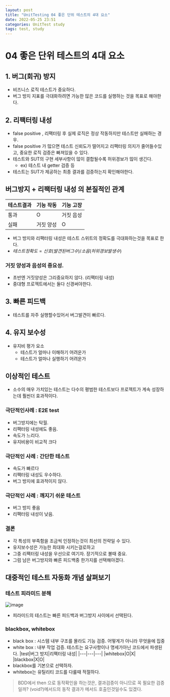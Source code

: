 ```yaml
---
layout: post
title: "UnitTesting 04 좋은 단위 테스트의 4대 요소"
date: 2022-05-25 23:51 
categories: UnitTest study
tags: test, study
---
```

# 04 좋은 단위 테스트의 4대 요소
## 1. 버그(회귀) 방지
- 비즈니스 로직 테스트가 중요하다.
- 버그 방지 지표를 극대화하려면 가능한 많은 코드를 실행하는 것을 목표로 해야한다.
## 2. 리팩터링 내성
- false positive , 리팩터링 후 실제 로직은 정상 작동하지만 테스트만 실패하는 경우.
- false positive 가 많으면 테스트 신뢰도가 떨어지고 리팩터링 의지가 줄어들수있고, 중요한 로직 검증은 빠져있을 수 있다.
- 테스트와 SUT의 구현 세부사항이 많이 결합될수록 허위경보가 많이 생긴다.
  - ex) 테스트 내 getter 검증 등
- 테스트는 SUT가 제공하는 최종 결과를 검증하는지 확인해야한다.
## 버그방지 + 리팩터링 내성 의 본질적인 관계
|테스트결과|기능 작동|기능 고장|
|---|---|---|
|통과|O|거짓 음성|
|실패|거짓 양성|O|
- 버그 방지와 리팩터링 내성은 테스트 스위트의 정확도를 극대화하는것을 목표로 한다.
- $테스트 정확도 = 신호(발견된 버그수)/소음(허위 경보 발생수)$
### 거짓 양성과 음성의 중요성.
- 초반엔 거짓양성은 그리중요하지 않다. (리팩터링 내성)
- 중대형 프로젝트에서는 둘다 신경써야한다.
## 3. 빠른 피드백
- 테스트를 자주 실행할수있어서 버그발견이 빠르다.
## 4. 유지 보수성
- 유지비 평가 요소
  - 테스트가 얼마나 이해하기 어려운가
  - 테스트가 얼마나 실행하기 어려운가
## 이상적인 테스트
- 소수의 매우 가치있는 테스트는 다수의 평범한 테스트보다 프로젝트가 계속 성장하는데 훨씬더 효과적이다.
### 극단적인사례 : E2E test
- 버그방지에는 탁월.
- 리팩터링 내성에도 좋음.
- 속도가 느리다.
- 유지비용이 비교적 크다
### 극단적인 사례 : 간단한 테스트
- 속도가 빠르다
- 리팩터링 내성도 우수하다.
- 버그 방지에 효과적이지 않다.
### 극단적인 사례 : 깨지기 쉬운 테스트
- 버그 방지 좋음
- 리팩터링 내성이 낮음.
### 결론
- 각 특성의 부족함을 조금씩 인정하는것이 최선의 전략일 수 있다.
- 유지보수성은 가능한 최대화 시키는걸로하고
- 그중 리팩터링 내성을 우선으로 여기자. 장기적으로 볼때 중요.
- 그럼 남은 버그방지와 빠른 피드백중 한가지를 선택해야겠다.
## 대중적인 테스트 자동화 개념 살펴보기
### 테스트 피라미드 분해
![image](https://blog.octo.com/wp-content/uploads/2018/09/screen-shot-2018-09-11-at-12-00-21-pm-1024x630.png)
- 피라미드의 테스트는 빠른 피드백과 버그방지 사이에서 선택된다.
### blackbox, whitebox
- black box : 시스템 내부 구조를 몰라도 기능 검증. 어떻게가 아니라 무엇을에 집중
- white box : 내부 작업 검증. 테스트는 요구사항이나 명세가아닌 코드에서 파생된다.
|test|버그 방지|리팩터링 내성|
|---|---|---|
|whitebox|O|X|
|blackbox|X|O|
- blackbox를 기본으로 선택하자. 
- whitebox는 유틸리티 코드를 다룰때 적절하다.

> BDD에서 then 으로 동작확인을 하는것은, 결과검증이 아니므로 꼭 필요한 검증일까? 
> (void?)메서드의 동작 결과가 메서드 호출인것일수도 있겠다.